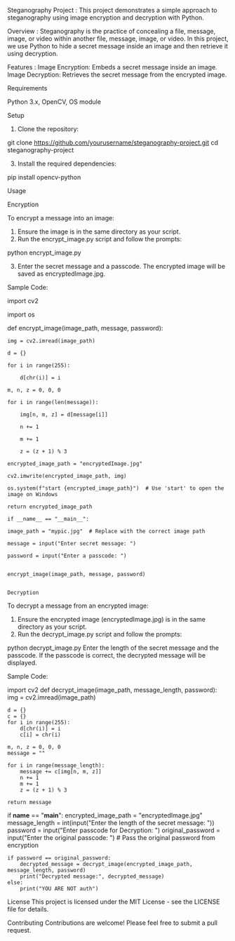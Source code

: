 Steganography Project : This project demonstrates a simple approach to steganography using image encryption and decryption with Python.

Overview : Steganography is the practice of concealing a file, message, image, or video within another file, message, image, or video. In this project, we use Python to hide a secret message inside an image and then retrieve it using decryption.

Features : 
Image Encryption: Embeds a secret message inside an image.
Image Decryption: Retrieves the secret message from the encrypted image.

Requirements

Python 3.x,
OpenCV,
OS module

Setup
1. Clone the repository:
   
git clone https://github.com/yourusername/steganography-project.git
cd steganography-project

3. Install the required dependencies:
   
pip install opencv-python

Usage

Encryption

To encrypt a message into an image:

1. Ensure the image is in the same directory as your script.
2. Run the encrypt_image.py script and follow the prompts:

python encrypt_image.py

3. Enter the secret message and a passcode. The encrypted image will be saved as encryptedImage.jpg.
   

Sample Code:

import cv2

import os

def encrypt_image(image_path, message, password):

    img = cv2.imread(image_path)
    
    d = {}
    
    for i in range(255):
    
        d[chr(i)] = i
        
    m, n, z = 0, 0, 0
    
    for i in range(len(message)):
    
        img[n, m, z] = d[message[i]]
        
        n += 1
        
        m += 1
        
        z = (z + 1) % 3
        
    encrypted_image_path = "encryptedImage.jpg"
    
    cv2.imwrite(encrypted_image_path, img)
    
    os.system(f"start {encrypted_image_path}")  # Use 'start' to open the image on Windows
    
    return encrypted_image_path 
    
    if __name__ == "__main__":
    
    image_path = "mypic.jpg"  # Replace with the correct image path
    
    message = input("Enter secret message: ")
    
    password = input("Enter a passcode: ")

    
    encrypt_image(image_path, message, password)
    

    Decryption
    
To decrypt a message from an encrypted image:

1. Ensure the encrypted image (encryptedImage.jpg) is in the same directory as your script.
2. Run the decrypt_image.py script and follow the prompts:


python decrypt_image.py
Enter the length of the secret message and the passcode. 
If the passcode is correct, the decrypted message will be displayed.

Sample Code:


import cv2
def decrypt_image(image_path, message_length, password):
    img = cv2.imread(image_path)
    
    d = {}
    c = {}
    for i in range(255):
        d[chr(i)] = i
        c[i] = chr(i)

    m, n, z = 0, 0, 0
    message = ""
    
    for i in range(message_length):
        message += c[img[n, m, z]]
        n += 1
        m += 1
        z = (z + 1) % 3

    return message

if __name__ == "__main__":
    encrypted_image_path = "encryptedImage.jpg"
    message_length = int(input("Enter the length of the secret message: "))
    password = input("Enter passcode for Decryption: ")
    original_password = input("Enter the original passcode: ")  # Pass the original password from encryption

    if password == original_password:
        decrypted_message = decrypt_image(encrypted_image_path, message_length, password)
        print("Decrypted message:", decrypted_message)
    else:
        print("YOU ARE NOT auth")
        
License
This project is licensed under the MIT License - see the LICENSE file for details.

Contributing
Contributions are welcome! Please feel free to submit a pull request.
